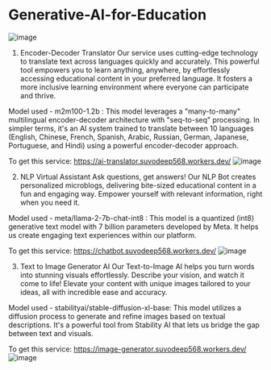 # Generative-AI-for-Education

![image](https://github.com/Suvodeep-Das/Generative-AI-for-Education/assets/88052597/2084f4d5-9b19-43d6-80f5-69a651fad0e0)
1. Encoder-Decoder Translator
Our service uses cutting-edge technology to translate text across languages quickly and accurately. This powerful tool empowers you to learn anything, anywhere, by effortlessly accessing educational content in your preferred language. It fosters a more inclusive learning environment where everyone can participate and thrive.

Model used - m2m100-1.2b : This model leverages a "many-to-many" multilingual encoder-decoder architecture with "seq-to-seq" processing. In simpler terms, it's an AI system trained to translate between 10 languages (English, Chinese, French, Spanish, Arabic, Russian, German, Japanese, Portuguese, and Hindi) using a powerful encoder-decoder approach.

To get this service: https://ai-translator.suvodeep568.workers.dev/
![image](https://github.com/Suvodeep-Das/Generative-AI-for-Education/assets/88052597/e5c60e50-78c5-42f9-98c8-98e47fe821ca)

2. NLP Virtual Assistant
Ask questions, get answers! Our NLP Bot creates personalized microblogs, delivering bite-sized educational content in a fun and engaging way. Empower yourself with relevant information, right when you need it.

Model used - meta/llama-2-7b-chat-int8 : This model is a quantized (int8) generative text model with 7 billion parameters developed by Meta. It helps us create engaging text experiences within our platform.

To get this service: https://chatbot.suvodeep568.workers.dev/
![image](https://github.com/Suvodeep-Das/Generative-AI-for-Education/assets/88052597/83de37b7-2025-4d84-9af3-12f3acd710ff)

3. Text to Image Generator AI
Our Text-to-Image AI helps you turn words into stunning visuals effortlessly. Describe your vision, and watch it come to life! Elevate your content with unique images tailored to your ideas, all with incredible ease and accuracy.

Model used - stabilityai/stable-diffusion-xl-base: This model utilizes a diffusion process to generate and refine images based on textual descriptions. It's a powerful tool from Stability AI that lets us bridge the gap between text and visuals.

To get this service: https://image-generator.suvodeep568.workers.dev/
![image](https://github.com/Suvodeep-Das/Generative-AI-for-Education/assets/88052597/49c1a3e0-66b5-4e16-b669-320c5153001f)



